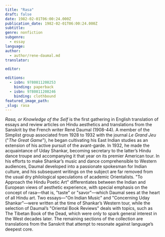 ```yaml
---
title: "Rasa"
draft: false
date: 1982-02-01T06:00:24.000Z
publication_date: 1982-02-01T06:00:24.000Z
subtitle:
genre: nonfiction
subgenre:
  - essay
language:
author:
  - author/rene-daumal.md
translator:

editor:

editions:
  - isbn: 9780811208253
    binding: paperback
  - isbn: 9780811208246
    binding: clothbound
featured_image_path:
_slug: rasa
---
```


_Rasa, or Knowledge of the Self_ is the first gathering in English translation of essays and review articles on Hindu aesthetics and translations from the Sanskrit by the French writer René Daumal (1908-44). A member of the Simplist group associated from 1928 to 1932 with the journal _Le Grand Jeu_ ("_The Great Game_"), he began cultivating his East Indian studies as an extension of his active pursuit of the avant-garde. In 1932, he made the acquaintance of Uday Shankar, becoming secretary to the latter’s Hindu dance troupe and accompanying it that year on its premier American tour. In his efforts to make Shankar’s music and dance comprehensible to Western audiences, Daumal developed into a passionate spokesman for Indian culture, and his subsequent writings on the subject are far removed from the usual dry philological speculations of academic Orientalists. "To Approach the Hindu Poetic Art" differentiates between the Indian and European views of aesthetic experience, with special emphasis on the concept of rasa––that is, "taste" or "savor"––which Daumal sees at the heart of all Hindu art. Two essays––"On Indian Music" and "Concerning Uday Shankar"––were written at the time of Shankar’s Western tour, while the selection of Daumal’s "Oriental Book Reviews" deals with topics, such as The Tibetan Book of the Dead, which were only to spark general interest in the West decades later. The remaining sections of the collection are translations from the Sanskrit that attempt to resonate against language’s deepest core.

